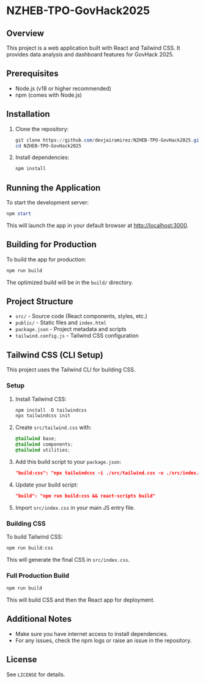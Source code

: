 # NZHEB-TPO-GovHack2025

## Overview
This project is a web application built with React and Tailwind CSS. It provides data analysis and dashboard features for GovHack 2025.

## Prerequisites
- Node.js (v18 or higher recommended)
- npm (comes with Node.js)

## Installation
1. Clone the repository:
   ```powershell
   git clone https://github.com/devjairamirez/NZHEB-TPO-GovHack2025.git
   cd NZHEB-TPO-GovHack2025
   ```
2. Install dependencies:
   ```powershell
   npm install
   ```

## Running the Application
To start the development server:
```powershell
npm start
```
This will launch the app in your default browser at [http://localhost:3000](http://localhost:3000).

## Building for Production
To build the app for production:
```powershell
npm run build
```
The optimized build will be in the `build/` directory.

## Project Structure
- `src/` - Source code (React components, styles, etc.)
- `public/` - Static files and `index.html`
- `package.json` - Project metadata and scripts
- `tailwind.config.js` - Tailwind CSS configuration

## Tailwind CSS (CLI Setup)
This project uses the Tailwind CLI for building CSS.

### Setup
1. Install Tailwind CSS:
   ```powershell
   npm install -D tailwindcss
   npx tailwindcss init
   ```
2. Create `src/tailwind.css` with:
   ```css
   @tailwind base;
   @tailwind components;
   @tailwind utilities;
   ```
3. Add this build script to your `package.json`:
   ```json
   "build:css": "npx tailwindcss -i ./src/tailwind.css -o ./src/index.css --minify"
   ```
4. Update your build script:
   ```json
   "build": "npm run build:css && react-scripts build"
   ```
5. Import `src/index.css` in your main JS entry file.

### Building CSS
To build Tailwind CSS:
```powershell
npm run build:css
```
This will generate the final CSS in `src/index.css`.

### Full Production Build
```powershell
npm run build
```
This will build CSS and then the React app for deployment.

## Additional Notes
- Make sure you have internet access to install dependencies.
- For any issues, check the npm logs or raise an issue in the repository.

## License
See `LICENSE` for details.
